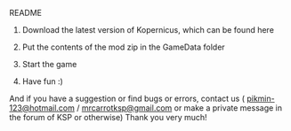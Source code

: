 README

1. Download the latest version of Kopernicus, which can be found here
 
2. Put the contents of the mod zip in the GameData folder

3. Start the game

4. Have fun :)

And if you have a suggestion or find bugs or errors, contact us ( pikmin-123@hotmail.com / mrcarrotksp@gmail.com or make a private message in the forum of KSP or otherwise) Thank you very much!
